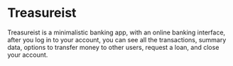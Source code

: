 # Treasureist

Treasureist is a minimalistic banking app, with an online banking interface, after you log in to your account, you can see all the transactions, summary data, options to transfer money to other users, request a loan, and close your account.
